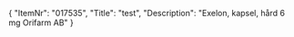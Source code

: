 {
  "ItemNr": "017535",
  "Title": "test",
  "Description": "Exelon, kapsel, hård 6 mg Orifarm AB"
}